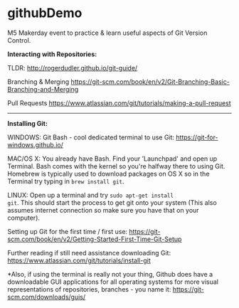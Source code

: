 # githubDemo
M5 Makerday event to practice & learn useful aspects of Git Version Control.

<b>Interacting with Repositories:</b>

TLDR: http://rogerdudler.github.io/git-guide/

Branching & Merging https://git-scm.com/book/en/v2/Git-Branching-Basic-Branching-and-Merging

Pull Requests https://www.atlassian.com/git/tutorials/making-a-pull-request

-------

<b>Installing Git:</b>

WINDOWS: Git Bash - cool dedicated terminal to use Git: https://git-for-windows.github.io/

MAC/OS X: You already have Bash. Find your 'Launchpad' and open up Terminal. Bash comes with the kernel so you're halfway there to using Git. Homebrew is typically used to download packages on OS X so in the Terminal try typing in <code>brew install git</code>.

LINUX: Open up a terminal and try <code>sudo apt-get install git</code>. This should start the process to get git onto your system (This also assumes internet connection so make sure you have that on your computer).

Setting up Git for the first time / first use: https://git-scm.com/book/en/v2/Getting-Started-First-Time-Git-Setup

Further reading if still need assistance downloading Git: https://www.atlassian.com/git/tutorials/install-git

*Also, if using the terminal is really not your thing, Github does have a downloadable GUI applications for all operating systems for more visual representations of repositories, branches - you name it: https://git-scm.com/downloads/guis/


